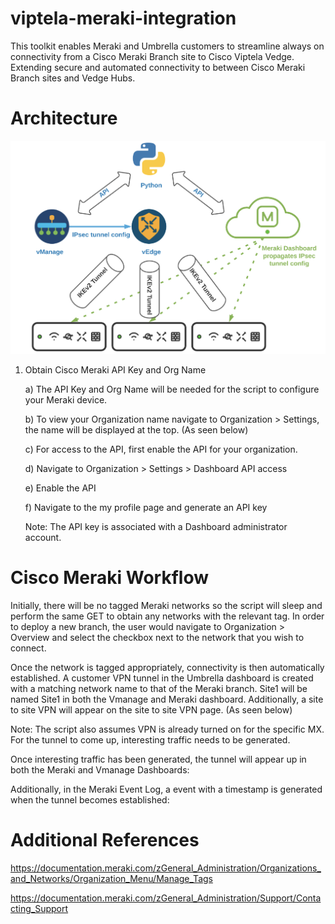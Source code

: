 # viptela-meraki-integration

This toolkit enables Meraki and Umbrella customers to streamline always on connectivity from a Cisco Meraki Branch site to Cisco Viptela Vedge. Extending secure and automated connectivity to between Cisco Meraki Branch sites and Vedge Hubs.

# Architecture

![Test Image 1](viptela_meraki_architecture.png)

1) Obtain Cisco Meraki API Key and Org Name

    a) The API Key and Org Name will be needed for the script to configure your Meraki device. 

    b) To view your Organization name navigate to Organization > Settings, the name will be displayed at the top. (As seen below)
    
    c) For access to the API, first enable the API for your organization. 

    d) Navigate to Organization > Settings > Dashboard API access 

    e) Enable the API 
    
    f) Navigate to the my profile page and generate an API key 

     Note: The API key is associated with a Dashboard administrator account.   

# Cisco Meraki Workflow 

Initially, there will be no tagged Meraki networks so the script will sleep and perform the same GET to obtain any networks with the relevant tag. In order to deploy a new branch, the user would navigate to Organization > Overview and select the checkbox next to the network that you wish to connect. 

Once the network is tagged appropriately, connectivity is then automatically established. A customer VPN tunnel in the Umbrella dashboard is created with a matching network name to that of the Meraki branch. Site1 will be named Site1 in both the Vmanage and Meraki dashboard. Additionally, a site to site VPN will appear on the site to site VPN page. (As seen below)

Note: The script also assumes VPN is already turned on for the specific MX. For the tunnel to come up, interesting traffic needs to be generated.

Once interesting traffic has been generated, the tunnel will appear up in both the Meraki and Vmanage Dashboards:

Additionally, in the Meraki Event Log, a event with a timestamp is generated when the tunnel becomes established:

# Additional References 

https://documentation.meraki.com/zGeneral_Administration/Organizations_and_Networks/Organization_Menu/Manage_Tags 

https://documentation.meraki.com/zGeneral_Administration/Support/Contacting_Support
